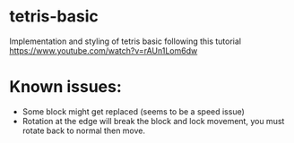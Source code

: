 # tetris-basic
Implementation and styling of tetris basic following this tutorial
https://www.youtube.com/watch?v=rAUn1Lom6dw

# Known issues:
- Some block might get replaced (seems to be a speed issue)
- Rotation at the edge will break the block and lock movement, you must rotate back to normal then move.
